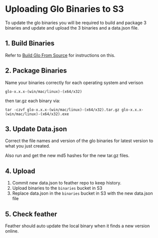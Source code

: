 # Uploading Glo Binaries to S3


To update the glo binaries you will be required to build and package 3 binaries and update and upload the 3 binaries and a data.json file.

## 1. Build Binaries

Refer to [Build Glo From Source](../Glo/compile-glo-from-source.md) for instructions on this.

## 2. Package Binaries

Name your binaries correctly for each operating system and verison

```
glo-x.x.x-(win/mac/linux)-(x64/x32)
```

then tar.gz each binary via:

```
tar -czvf glo-x.x.x-(win/mac/linux)-(x64/x32).tar.gz glo-x.x.x-(win/mac/linux)-(x64/x32).exe
```

## 3. Update Data.json

Correct the file names and version of the glo binaries for latest version to what you just created.

Also run and get the new md5 hashes for the new tar.gz files.

## 4.  Upload

1. Commit new data.json to feather repo to keep history.
2. Upload binaries to the `binaries` bucket in S3
3. Replace data.json in the `binaries` bucket in S3 with the new data.json file

## 5. Check feather

Feather should auto update the local binary when it finds a new version online.
